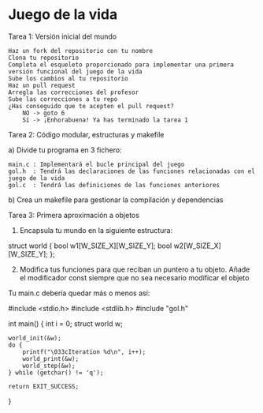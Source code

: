 Juego de la vida
================

Tarea 1: Versión inicial del mundo

    Haz un fork del repositorio con tu nombre
    Clona tu repositorio
    Completa el esqueleto proporcionado para implementar una primera versión funcional del juego de la vida
    Sube los cambios al tu repositorio
    Haz un pull request
    Arregla las correcciones del profesor
    Sube las correcciones a tu repo
    ¿Has conseguido que te acepten el pull request?
        NO -> goto 6
        Sí -> ¡Enhorabuena! Ya has terminado la tarea 1 



Tarea 2: Código modular, estructuras y makefile

a) Divide tu programa en 3 fichero:

    main.c : Implementará el bucle principal del juego
    gol.h  : Tendrá las declaraciones de las funciones relacionadas con el juego de la vida
    gol.c  : Tendrá las definiciones de las funciones anteriores 

b) Crea un makefile para gestionar la compilación y dependencias 


Tarea 3: Primera aproximación a objetos

1. Encapsula tu mundo en la siguiente estructura:

struct world {
        bool w1[W_SIZE_X][W_SIZE_Y];
        bool w2[W_SIZE_X][W_SIZE_Y];
};

2. Modifica tus funciones para que reciban un puntero a tu objeto. Añade el modificador const siempre que no sea necesario modificar el objeto

Tu main.c debería quedar más o menos así:

#include <stdio.h>
#include <stdlib.h>
#include "gol.h"

int main()
{
	int i = 0;
	struct world w;

	world_init(&w);
	do {
		printf("\033cIteration %d\n", i++);
		world_print(&w);
		world_step(&w);
	} while (getchar() != 'q');

	return EXIT_SUCCESS;
}

